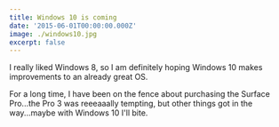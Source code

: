 ```yaml
---
title: Windows 10 is coming
date: '2015-06-01T00:00:00.000Z'
image: ./windows10.jpg
excerpt: false
---
```


I really liked Windows 8, so I am definitely hoping Windows 10 makes improvements to an already great OS.

For a long time, I have been on the fence about purchasing the Surface Pro...the Pro 3 was reeeaaally tempting, but other things got in the way...maybe with Windows 10 I'll bite.
